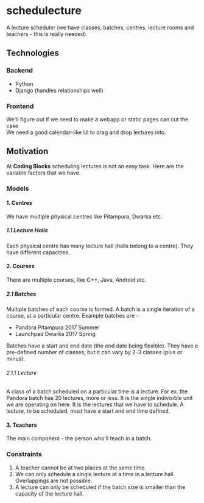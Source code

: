 # schedulecture
A lecture scheduler (we have classes, batches, centres, lecture rooms and teachers - this is really needed)

## Technologies 
### Backend
 - Python
 - Django (handles relationships well)
 
### Frontend

We'll figure out if we need to make a webapp or static pages can cut the cake  
We need a good calendar-like UI to drag and drop lectures into. 


## Motivation
At **Coding Blocks** scheduling lectures is not an easy task. Here are the variable factors that we have. 

### Models 
#### 1. Centres
We have multiple physical centres like Pitampura, Dwarka etc.

##### 1.1 Lecture Halls
Each physical centre has many lecture hall (halls belong to a centre). They have different capacities.

#### 2. Courses
There are multiple courses, like C++, Java, Android etc. 

##### 2.1 Batches
Multiple batches of each course is formed. A batch is a single iteration of a course, at a particular centre. Example batches are - 
 - Pandora Pitampura 2017 Summer
 - Launchpad Dwarka 2017 Spring


Batches have a start and end date (the end date being flexible). They have a pre-defined number of classes, but it can vary by 2-3 classes (plus or minus). 


###### 2.1.1 Lecture
A class of a batch scheduled on a particular time is a lecture. For ex. the Pandora batch has 20 lectures, more or less.
It is the single indivisible unit we are operating on here. It is the lectures that we have to schedule. 
A lecture, to be scheduled, must have a start and end time defined.

#### 3. Teachers
The main component - the person who'll teach in a batch. 

### Constraints
 1. A teacher cannot be at two places at the same time. 
 2. We can only schedule a single lecture at a time in a lecture hall. Overlappings are not possible.
 3. A lecture can only be scheduled if the batch size is smaller than the capacity of the lecture hall.
 
